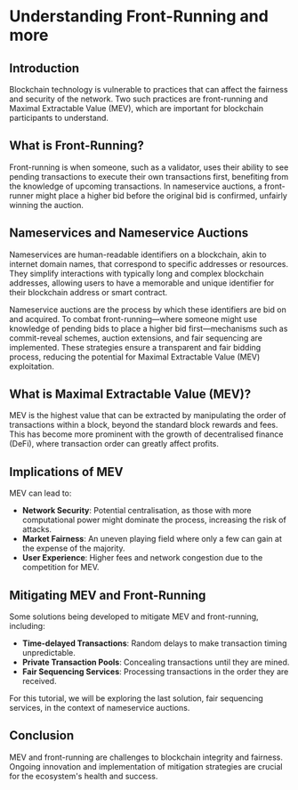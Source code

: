 # Understanding Front-Running and more

## Introduction

Blockchain technology is vulnerable to practices that can affect the fairness and security of the network. Two such practices are front-running and Maximal Extractable Value (MEV), which are important for blockchain participants to understand.

## What is Front-Running?

Front-running is when someone, such as a validator, uses their ability to see pending transactions to execute their own transactions first, benefiting from the knowledge of upcoming transactions. In nameservice auctions, a front-runner might place a higher bid before the original bid is confirmed, unfairly winning the auction.

## Nameservices and Nameservice Auctions

Nameservices are human-readable identifiers on a blockchain, akin to internet domain names, that correspond to specific addresses or resources. They simplify interactions with typically long and complex blockchain addresses, allowing users to have a memorable and unique identifier for their blockchain address or smart contract.

Nameservice auctions are the process by which these identifiers are bid on and acquired. To combat front-running—where someone might use knowledge of pending bids to place a higher bid first—mechanisms such as commit-reveal schemes, auction extensions, and fair sequencing are implemented. These strategies ensure a transparent and fair bidding process, reducing the potential for Maximal Extractable Value (MEV) exploitation.

## What is Maximal Extractable Value (MEV)?

MEV is the highest value that can be extracted by manipulating the order of transactions within a block, beyond the standard block rewards and fees. This has become more prominent with the growth of decentralised finance (DeFi), where transaction order can greatly affect profits.

## Implications of MEV

MEV can lead to:

- **Network Security**: Potential centralisation, as those with more computational power might dominate the process, increasing the risk of attacks.
- **Market Fairness**: An uneven playing field where only a few can gain at the expense of the majority.
- **User Experience**: Higher fees and network congestion due to the competition for MEV.

## Mitigating MEV and Front-Running

Some solutions being developed to mitigate MEV and front-running, including:

- **Time-delayed Transactions**: Random delays to make transaction timing unpredictable.
- **Private Transaction Pools**: Concealing transactions until they are mined.
- **Fair Sequencing Services**: Processing transactions in the order they are received.

For this tutorial, we will be exploring the last solution, fair sequencing services, in the context of nameservice auctions.

## Conclusion

MEV and front-running are challenges to blockchain integrity and fairness. Ongoing innovation and implementation of mitigation strategies are crucial for the ecosystem's health and success.

